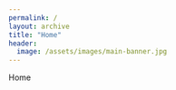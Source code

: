 ```yaml
---
permalink: /
layout: archive
title: "Home"
header:
  image: /assets/images/main-banner.jpg
---
```


Home
